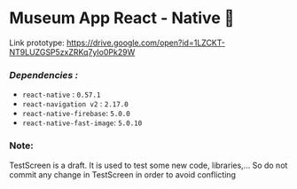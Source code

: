 
# Museum App React - Native :rainbow:
Link prototype: https://drive.google.com/open?id=1LZCKT-NT9LUZGSP5zxZRKq7yIo0Pk29W
### _Dependencies :_

- `react-native` : `0.57.1`
- `react-navigation v2` : `2.17.0`
- `react-native-firebase`: `5.0.0`
- `react-native-fast-image`: `5.0.10`
### Note:
TestScreen is a draft. It is used to test some new code, libraries,...
So do not commit any change in TestScreen in order to avoid conflicting

